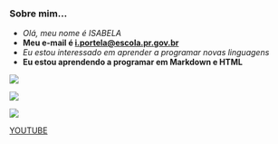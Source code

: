 ### Sobre mim...
- _Olá, meu nome é ISABELA_
- **Meu e-mail é i.portela@escola.pr.gov.br**
- <i>Eu estou interessado em aprender a programar novas linguagens</i>
- <b>Eu estou aprendendo a programar em Markdown e HTML</b>

![](https://img.shields.io/badge/YouTube-FF0000?style=for-the-badge&logo=youtube&logoColor=white)


![](https://img.shields.io/badge/Instagram-E4405F?style=for-the-badge&logo=instagram&logoColor=white)


![](https://img.shields.io/badge/Twitter-1DA1F2?style=for-the-badge&logo=twitter&logoColor=white)

[YOUTUBE](http://youtube.com.br)
